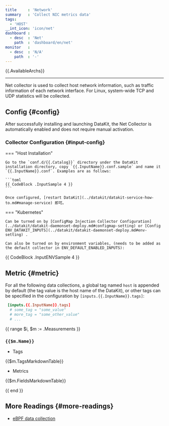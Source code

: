 ```yaml
---
title     : 'Network'
summary   : 'Collect NIC metrics data'
tags:
  - 'HOST'
__int_icon: 'icon/net'
dashboard :
  - desc  : 'Net'
    path  : 'dashboard/en/net'
monitor   :
  - desc  : 'N/A'
    path  : '-'
---
```


{{.AvailableArchs}}

---

Net collector is used to collect host network information, such as traffic information of each network interface. For Linux, system-wide TCP and UDP statistics will be collected.

## Config {#config}

After successfully installing and launching DataKit, the Net Collector is automatically enabled and does not require manual activation.

### Collector Configuration {#input-config}

<!-- markdownlint-disable MD046 -->

=== "Host Installation"

    Go to the `conf.d/{{.Catalog}}` directory under the DataKit installation directory, copy `{{.InputName}}.conf.sample` and name it `{{.InputName}}.conf`. Examples are as follows:
    
    ```toml
    {{ CodeBlock .InputSample 4 }}
    ```
    
    Once configured, [restart DataKit](../datakit/datakit-service-how-to.md#manage-service) 即可。

=== "Kubernetes"

    Can be turned on by [ConfigMap Injection Collector Configuration](../datakit/datakit-daemonset-deploy.md#configmap-setting) or [Config ENV_DATAKIT_INPUTS](../datakit/datakit-daemonset-deploy.md#env-setting) .

    Can also be turned on by environment variables, (needs to be added as the default collector in ENV_DEFAULT_ENABLED_INPUTS):
    
{{ CodeBlock .InputENVSample 4 }}

<!-- markdownlint-enable -->

## Metric {#metric}

For all the following data collections, a global tag named `host` is appended by default (the tag value is the host name of the DataKit), or other tags can be specified in the configuration by `[inputs.{{.InputName}}.tags]`:

``` toml
 [inputs.{{.InputName}}.tags]
  # some_tag = "some_value"
  # more_tag = "some_other_value"
  # ...
```

{{ range $i, $m := .Measurements }}

### `{{$m.Name}}`

- Tags

{{$m.TagsMarkdownTable}}

- Metrics

{{$m.FieldsMarkdownTable}}

{{ end }}

## More Readings {#more-readings}

- [eBPF data collection](ebpf.md)
